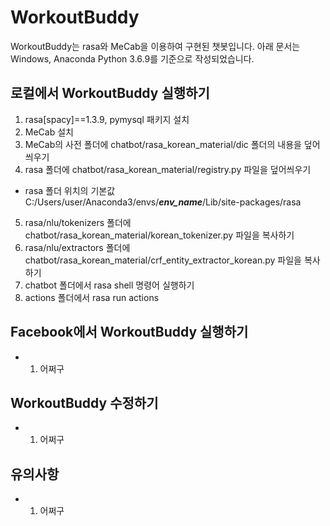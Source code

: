 # WorkoutBuddy
WorkoutBuddy는 rasa와 MeCab을 이용하여 구현된 챗봇입니다.
아래 문서는 Windows, Anaconda Python 3.6.9를 기준으로 작성되었습니다.

## 로컬에서 WorkoutBuddy 실행하기
1. rasa[spacy]==1.3.9, pymysql 패키지 설치
2. MeCab 설치
3. MeCab의 사전 폴더에 chatbot/rasa_korean_material/dic 폴더의 내용을 덮어씌우기
4. rasa 폴더에 chatbot/rasa_korean_material/registry.py 파일을 덮어씌우기
- rasa 폴더 위치의 기본값 C:/Users/user/Anaconda3/envs/***env_name***/Lib/site-packages/rasa
5. rasa/nlu/tokenizers 폴더에 chatbot/rasa_korean_material/korean_tokenizer.py 파일을 복사하기
6. rasa/nlu/extractors 폴더에 chatbot/rasa_korean_material/crf_entity_extractor_korean.py 파일을 복사하기
7. chatbot 폴더에서 rasa shell 명령어 실행하기
8. actions 폴더에서 rasa run actions 

## Facebook에서 WorkoutBuddy 실행하기
* 1. 어쩌구

## WorkoutBuddy 수정하기
* 1. 어쩌구

## 유의사항
* 1. 어쩌구

